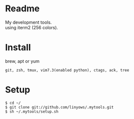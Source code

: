 # Readme

My development tools.  
using iterm2 (256 colors).

# Install

brew, apt or yum

    git, zsh, tmux, vim7.3(enabled python), ctags, ack, tree

# Setup

    $ cd ~/
    $ git clone git://github.com/linyows/.mytools.git
    $ sh ~/.mytools/setup.sh
